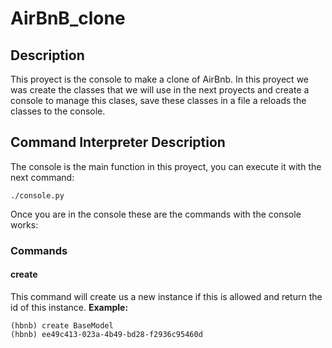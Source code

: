 # AirBnB_clone

## Description
This proyect is the console to make a clone of AirBnb. In this proyect we was create the classes that we will use in the next proyects and create a console to manage this clases, save these classes in a file a reloads the classes to the console.

## Command Interpreter Description
The console is the main function in this proyect, you can execute it with the next command:
```
./console.py
```
Once you are in the console these are the commands with the console works:
### Commands
#### create
This command will create us a new instance if this is allowed and return the id of this instance.
**Example:**
```
(hbnb) create BaseModel
(hbnb) ee49c413-023a-4b49-bd28-f2936c95460d
```